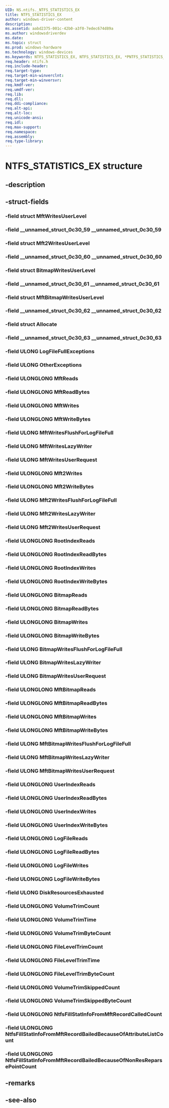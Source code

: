 ```yaml
---
UID: NS.ntifs._NTFS_STATISTICS_EX
title: NTFS_STATISTICS_EX
author: windows-driver-content
description: 
ms.assetid: aabd2375-001c-42b0-a3f0-7edec674d89a
ms.author: windowsdriverdev
ms.date: 
ms.topic: struct
ms.prod: windows-hardware
ms.technology: windows-devices
ms.keywords: NTFS_STATISTICS_EX, NTFS_STATISTICS_EX, *PNTFS_STATISTICS_EX
req.header: ntifs.h
req.include-header:
req.target-type:
req.target-min-winverclnt:
req.target-min-winversvr:
req.kmdf-ver:
req.umdf-ver:
req.lib:
req.dll:
req.ddi-compliance:
req.alt-api:
req.alt-loc:
req.unicode-ansi:
req.idl:
req.max-support:
req.namespace:
req.assembly:
req.type-library:
---
```


# NTFS_STATISTICS_EX structure

## -description



## -struct-fields

### -field struct MftWritesUserLevel			
 	
### -field __unnamed_struct_0c30_59 __unnamed_struct_0c30_59			
 	
### -field struct Mft2WritesUserLevel			
 	
### -field __unnamed_struct_0c30_60 __unnamed_struct_0c30_60			
 	
### -field struct BitmapWritesUserLevel			
 	
### -field __unnamed_struct_0c30_61 __unnamed_struct_0c30_61			
 	
### -field struct MftBitmapWritesUserLevel			
 	
### -field __unnamed_struct_0c30_62 __unnamed_struct_0c30_62			
 	
### -field struct Allocate			
 	
### -field __unnamed_struct_0c30_63 __unnamed_struct_0c30_63			
 	
### -field ULONG LogFileFullExceptions			
 	
### -field ULONG OtherExceptions			
 	
### -field ULONGLONG MftReads			
 	
### -field ULONGLONG MftReadBytes			
 	
### -field ULONGLONG MftWrites			
 	
### -field ULONGLONG MftWriteBytes			
 	
### -field ULONG MftWritesFlushForLogFileFull			
 	
### -field ULONG MftWritesLazyWriter			
 	
### -field ULONG MftWritesUserRequest			
 	
### -field ULONGLONG Mft2Writes			
 	
### -field ULONGLONG Mft2WriteBytes			
 	
### -field ULONG Mft2WritesFlushForLogFileFull			
 	
### -field ULONG Mft2WritesLazyWriter			
 	
### -field ULONG Mft2WritesUserRequest			
 	
### -field ULONGLONG RootIndexReads			
 	
### -field ULONGLONG RootIndexReadBytes			
 	
### -field ULONGLONG RootIndexWrites			
 	
### -field ULONGLONG RootIndexWriteBytes			
 	
### -field ULONGLONG BitmapReads			
 	
### -field ULONGLONG BitmapReadBytes			
 	
### -field ULONGLONG BitmapWrites			
 	
### -field ULONGLONG BitmapWriteBytes			
 	
### -field ULONG BitmapWritesFlushForLogFileFull			
 	
### -field ULONG BitmapWritesLazyWriter			
 	
### -field ULONG BitmapWritesUserRequest			
 	
### -field ULONGLONG MftBitmapReads			
 	
### -field ULONGLONG MftBitmapReadBytes			
 	
### -field ULONGLONG MftBitmapWrites			
 	
### -field ULONGLONG MftBitmapWriteBytes			
 	
### -field ULONG MftBitmapWritesFlushForLogFileFull			
 	
### -field ULONG MftBitmapWritesLazyWriter			
 	
### -field ULONG MftBitmapWritesUserRequest			
 	
### -field ULONGLONG UserIndexReads			
 	
### -field ULONGLONG UserIndexReadBytes			
 	
### -field ULONGLONG UserIndexWrites			
 	
### -field ULONGLONG UserIndexWriteBytes			
 	
### -field ULONGLONG LogFileReads			
 	
### -field ULONGLONG LogFileReadBytes			
 	
### -field ULONGLONG LogFileWrites			
 	
### -field ULONGLONG LogFileWriteBytes			
 	
### -field ULONG DiskResourcesExhausted			
 	
### -field ULONGLONG VolumeTrimCount			
 	
### -field ULONGLONG VolumeTrimTime			
 	
### -field ULONGLONG VolumeTrimByteCount			
 	
### -field ULONGLONG FileLevelTrimCount			
 	
### -field ULONGLONG FileLevelTrimTime			
 	
### -field ULONGLONG FileLevelTrimByteCount			
 	
### -field ULONGLONG VolumeTrimSkippedCount			
 	
### -field ULONGLONG VolumeTrimSkippedByteCount			
 	
### -field ULONGLONG NtfsFillStatInfoFromMftRecordCalledCount			
 	
### -field ULONGLONG NtfsFillStatInfoFromMftRecordBailedBecauseOfAttributeListCount			
 	
### -field ULONGLONG NtfsFillStatInfoFromMftRecordBailedBecauseOfNonResReparsePointCount			
 	
## -remarks

## -see-also